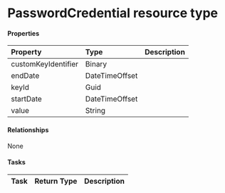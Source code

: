 # PasswordCredential resource type



#### Properties
| Property	   | Type	|Description|
|:---------------|:--------|:----------|
|customKeyIdentifier|Binary||
|endDate|DateTimeOffset||
|keyId|Guid||
|startDate|DateTimeOffset||
|value|String||

#### Relationships
None


#### Tasks

| Task		   | Return Type	|Description|
|:---------------|:--------|:----------|
